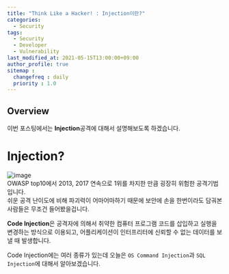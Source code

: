 ```yaml
---
title: "Think Like a Hacker! : Injection이란?"
categories: 
  - Security
tags:
  - Security
  - Developer
  - Vulnerability
last_modified_at: 2021-05-15T13:00:00+09:00
author_profile: true
sitemap :
  changefreq : daily
  priority : 1.0
---
```


## Overview
이번 포스팅에서는 **Injection**공격에 대해서 설명해보도록 하겠습니다.  

# Injection?
![image](https://user-images.githubusercontent.com/15958325/118351417-e795ad00-b596-11eb-9fba-8e42b66e3381.png)   
OWASP top10에서 2013, 2017 연속으로 1위를 차지한 만큼 굉장히 위험한 공격기법입니다.  
쉬운 공격 난이도에 비해 파괴력이 어마어마하기 때문에 보안에 손을 한번이라도 담궈본 사람들은 무조건 들어봤을겁니다.  

**Code Injection**은 공격자에 의해서 취약한 컴퓨터 프로그램 코드를 삽입하고 실행을 변경하는 방식으로 이용되고, 어플리케이션이 인터프리터에 신뢰할 수 없는 데이터를 보낼 때 발생합니다.  

Code Injection에는 여러 종류가 있는데 오늘은 `OS Command Injection`과 `SQL Injection`에 대해서 알아보겠습니다.  

